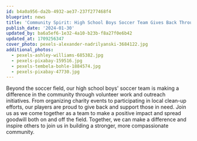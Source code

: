 ```yaml
---
id: b4a0a956-da2b-4932-ae37-237f277468f4
blueprint: news
title: 'Community Spirit: High School Boys Soccer Team Gives Back Through Volunteer Work'
publish_date: '2024-01-30'
updated_by: ba6a5ef6-1e32-4a10-b23b-f8a27f0e6b42
updated_at: 1709256347
cover_photo: pexels-alexander-nadrilyanski-3684122.jpg
additional_photos:
  - pexels-ashley-williams-685382.jpg
  - pexels-pixabay-159516.jpg
  - pexels-tembela-bohle-1884574.jpg
  - pexels-pixabay-47730.jpg
---
```

Beyond the soccer field, our high school boys' soccer team is making a difference in the community through volunteer work and outreach initiatives. From organizing charity events to participating in local clean-up efforts, our players are proud to give back and support those in need. Join us as we come together as a team to make a positive impact and spread goodwill both on and off the field. Together, we can make a difference and inspire others to join us in building a stronger, more compassionate community.